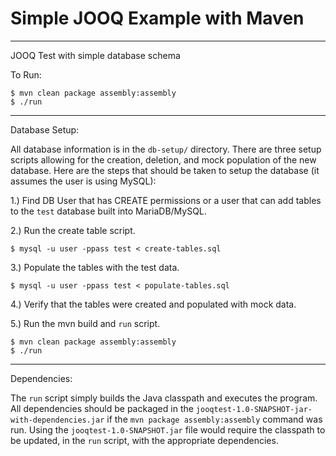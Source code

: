 # Simple JOOQ Example with Maven
--------------------------------------------------------------------------------
JOOQ Test with simple database schema

To Run:

```
$ mvn clean package assembly:assembly
$ ./run
```

--------------------------------------------------------------------------------
Database Setup:

All database information is in the `db-setup/` directory. There are three setup
scripts allowing for the creation, deletion, and mock population of the new
database. Here are the steps that should be taken to setup the database (it
assumes the user is using MySQL):

1.) Find DB User that has CREATE permissions or a user that can add tables to
the `test` database built into MariaDB/MySQL.

2.) Run the create table script.

`$ mysql -u user -ppass test < create-tables.sql`

3.) Populate the tables with the test data.

`$ mysql -u user -ppass test < populate-tables.sql`

4.) Verify that the tables were created and populated with mock data.

5.) Run the mvn build and `run` script.

```
$ mvn clean package assembly:assembly
$ ./run
```

--------------------------------------------------------------------------------
Dependencies:

The `run` script simply builds the Java classpath and executes the program.
All dependencies should be packaged in the
`jooqtest-1.0-SNAPSHOT-jar-with-dependencies.jar` if the
`mvn package assembly:assembly` command was run. Using the 
`jooqtest-1.0-SNAPSHOT.jar` file would require the classpath to be updated, in
the `run` script, with the appropriate dependencies.
